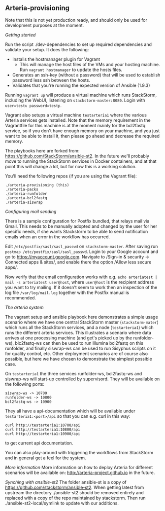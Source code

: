 Arteria-provisioning
--------------------

Note that this is not yet production ready, and should only be used for development purposes at the moment.

*Getting started*

Run the script ./dev-dependencies to set up required dependencies and validate your setup. It does the following:
* Installs the hostmanager plugin for Vagrant
  * This will manage the host files of the VMs and your hosting machine. Run `vagrant hostmanager` to update the hosts files.
* Generates an ssh-key (without a password) that will be used to establish password less ssh between the hosts.
* Validates that you're running the expected version of Ansible (1.9.3)

Running `vagrant up` will produce a virtual machine which runs StackStorm, including the WebUI, listening on `stackstorm-master:8080`. Login with `user=testu password=testp`.  

Vagrant also setups a virtual machine `testarteria1` where the various Arteria services gets installed. Note that the memory requirement in the Vagrantfile for this machine is at the moment mainly for the bcl2fastq service, so if you don't have enough memory on your machine, and you just want to be able to install it, then please go ahead and decrease the required memory. 

The playbooks here are forked from: https://github.com/StackStorm/ansible-st2. In the future we'll probably move to 
running the StackStorm services in Docker containers, and at that point this will change a lot, but for now this is 
a working solution.

You'll need the following repos (if you are using the Vagrant file):

    ./arteria-provisioning (this)
    ./arteria-packs
    ./arteria-runfolder
    ./arteria-bcl2fastq
    ./arteria-siswrap

*Configuring mail sending*

There is a sample configuration for Postfix bundled, that relays mail via Gmail. This needs to be manually adopted and changed by the user for her specific needs, if she wants Stackstorm to be able to send notification emails when an error in the workflow has occurred.

Edit `/etc/postfix/sasl/sasl_passwd` on `stackstorm-master`. After saving run `postmap /etc/postfix/sasl/sasl_passwd`. Login to your Google account and go to https://myaccount.google.com. Navigate to /Sign-in & security -> Connected apps & sites/, and enable there the option /Allow less secure apps/.  

Now verify that the email configuration works with e.g. `echo arteriatest | mail -s arteriatest user@host`, where `user@host` is the recipient address you want to try mailing. If it doesn't seem to work then an inspection of the log file `/var/log/mail.log` together with the Postfix manual is recommended. 

*The arteria system*

The vagrant setup and ansible playbook here demonstrates a simple usage scenario where we have one central StackStorm
master (`stackstorm-mater`) which runs all the StackStorm services, and a node (`testarteria1`) which runs the different
 arteria services. This illustrates a scenario where data arrives at one processing machine (and get's picked up by the
 runfolder-ws), blc2fastq-ws can then be used to run Illumina bcl2fastq on this runfolder, and finally siswrap-ws can 
  be used to run Sisyphus scripts on it for quality control, etc. Other deployment scenarios are of course also possible,
  but here we have chosen to demonstrate the simplest possible case.

On `testarteria1` the three services runfolder-ws, bcl2fastq-ws and siswrap-ws will start-up controlled by supervisord.
They will be available on the following ports:

    siswrap-ws -> 10700
    runfolder-ws -> 10800
    bcl2fastq-ws -> 10900

They all have a api-documentation which will be available under `testarteria1:<port>/api` so that you can e.g. curl
in this way:

    curl http://testarteria1:10700/api
    curl http://testarteria1:10800/api
    curl http://testarteria1:10900/api
    
to get current api documentation.

You can also play-around with triggering the workflows from StackStorm and in general get a feel for the system.

*More information*
More information on how to deploy Arteria for different scenarios will be available on: http://arteria-project.github.io
in the future.

*Synching with ansible-st2*
The folder ansible-st is a copy of https://github.com/stackstorm/ansible-st2. When getting latest from upstream
the directory ./ansible-st2 should be removed entirely and replaced with a copy of the repo maintained by stackstorm.
Then run ./ansible-st2-local/symlink to update with our additions.

